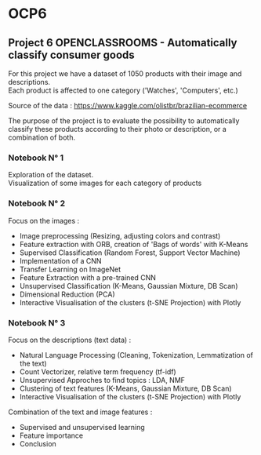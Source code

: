 # OCP6
## Project 6 OPENCLASSROOMS - Automatically classify consumer goods
For this project we have a dataset of 1050 products with their image and descriptions.  
Each product is affected to one category ('Watches', 'Computers', etc.)

Source of the data : https://www.kaggle.com/olistbr/brazilian-ecommerce

The purpose of the project is to evaluate the possibility to automatically classify these products according to their photo or description, or a combination of both.

### Notebook N° 1
Exploration of the dataset.  
Visualization of some images for each category of products

### Notebook N° 2
Focus on the images :
- Image preprocessing (Resizing, adjusting colors and contrast)
- Feature extraction with ORB, creation of 'Bags of words' with K-Means
- Supervised Classification (Random Forest, Support Vector Machine)
- Implementation of a CNN
- Transfer Learning on ImageNet
- Feature Extraction with a pre-trained CNN
- Unsupervised Classification (K-Means, Gaussian Mixture, DB Scan)
- Dimensional Reduction (PCA)
- Interactive Visualisation of the clusters (t-SNE Projection) with Plotly

### Notebook N° 3
Focus on the descriptions (text data) :
- Natural Language Processing (Cleaning, Tokenization, Lemmatization of the text)
- Count Vectorizer, relative term frequency (tf-idf)
- Unsupervised Approches to find topics : LDA, NMF
- Clustering of text features (K-Means, Gaussian Mixture, DB Scan)
- Interactive Visualisation of the clusters (t-SNE Projection) with Plotly

Combination of the text and image features :
- Supervised and unsupervised learning
- Feature importance
- Conclusion
